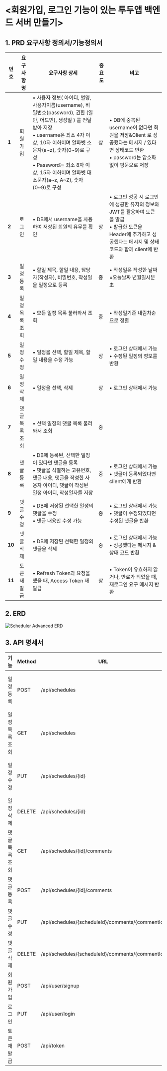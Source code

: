 # <회원가입, 로그인 기능이 있는 투두앱 백엔드 서버 만들기>

## 1. PRD 요구사항 정의서/기능정의서
| **번호** | **요구사항명** | **요구사항 상세**                                                                                                                                                                                                       | **중요도** | **비고**                                                                                                 |
|--------|-----------|-------------------------------------------------------------------------------------------------------------------------------------------------------------------------------------------------------------------|---------|--------------------------------------------------------------------------------------------------------|
| **1**  | 회원가입      | • 사용자 정보( 아이디, 별명, 사용자이름(username), 비밀번호(password), 권한 (일반, 어드민), 생성일 ) 를 전달받아 저장<br>• username은  최소 4자 이상, 10자 이하이며 알파벳 소문자(a~z), 숫자(0~9)로 구성<br>• Password는  최소 8자 이상, 15자 이하이며 알파벳 대소문자(a~z, A~Z), 숫자(0~9)로 구성 | 상       | • DB에 중복된 username이 없다면 회원을 저장&Client 로 성공했다는 메시지 / 있다면 상태코드 반환<br>• password는 암호화없이 평문으로 저장           |
| **2**  | 로그인       | • DB에서 username을 사용하여 저장된 회원의 유무를 확인                                                                                                                                                                              | 상       | • 로그인 성공 시 로그인에 성공한 유저의 정보와 JWT를 활용하여 토큰을 발급<br>• 발급한 토큰을 Header에 추가하고 성공했다는 메시지 및 상태코드와 함께 client에 반환 |
| **3**  | 일정 등록     | • 할일 제목, 할일 내용, 담당자(작성자), 비밀번호, 작성일을 일정으로 등록                                                                                                                                                                      | 중       | • 작성일은 작성한 날짜=오늘날짜 년월일시분초                                                                              |
| **4**  | 일정 목록 조회  | • 모든 일정 목록 불러와서 조회                                                                                                                                                                                                | 중       | • 작성일기준 내림차순으로 정렬                                                                                      |
| **5**  | 일정 수정     | • 일정을 선택, 할일 제목, 할일 내용을 수정 가능                                                                                                                                                                                     | 상       | • 로그인 상태에서 가능<br>• 수정된 일정의 정보를 반환                                                                      |
| **6**  | 일정 삭제     | • 일정을 선택, 삭제                                                                                                                                                                                                      | 상       | • 로그인 상태에서 가능                                                                                          |
| **7**  | 댓글 목록 조회  | • 선택 일정의 댓글 목록 불러와서 조회                                                                                                                                                                                            | 중       |                                                                                                        |
| **8**  | 댓글 등록     | • DB에 등록된, 선택한 일정이 있다면 댓글을 등록<br>• 댓글을 식별하는 고유번호, 댓글 내용, 댓글을 작성한 사용자 아이디, 댓글이 작성된 일정 아이디, 작성일자를 저장                                                                                                                | 중       | • 로그인 상태에서 가능<br>• 댓글이 등록되었다면 client에게 반환                                                              |
| **9**  | 댓글 수정     | • DB에 저장된 선택한 일정의 댓글을 수정<br>• 댓글 내용만 수정 가능                                                                                                                                                                        | 중       | • 로그인 상태에서 가능<br>• 댓글이 수정되었다면 수정된 댓글을 반환                                                               |
| **10** | 댓글 삭제     | • DB에 저장된 선택한 일정의 댓글을 삭제                                                                                                                                                                                          | 중       | • 로그인 상태에서 가능<br>• 성공했다는 메시지 & 상태 코드 반환                                                                |
| **11** | 토큰 재발급    | • Refresh Token과 요청을 했을 때, Access Token 재발급                                                                                                                                                                       | 상       | • Token이 유효하지 않거나, 만료가 되었을 때, 재로그인 요구 메시지 반환                                                           |

## 2. ERD
![Scheduler Advanced ERD](https://github.com/andrew75313/Sparta-Week7-Assignment/assets/161192870/dfa9a98f-f1b8-49e7-8a30-a53f3bb46b56)

## 3. API 명세서
| **기능**   | **Method** | **URL**                                          | **Return Type**           | **Response 비고**              |
|----------|------------|--------------------------------------------------|---------------------------|------------------------------|
| 일정 등록    | POST       | /api/schedules                                   | ScheduleResponseDto       | 등록된 일정 정보 or 일정 등록에 대한 성공 여부 |
| 일정 목록 조회 | GET        | /api/schedules                                   | List<ScheduleResponseDto> | 사용자의 등록된 모든 일정들의 정보          |
| 일정 수정    | PUT        | /api/schedules/{id}                              | String                    | 수정된 일정 정보 or 일정 등록에 대한 성공 여부 |
| 일정 삭제    | DELETE     | /api/schedules/{id}                              | String                    | 일정삭제에 대한 성공 여부               |
| 댓글 목록 조회 | GET        | /api/schedules/{id}/comments                     | List<CommentResponseDto>  | 특정 일정에 등록된 모든 일정들의 정보        |
| 댓글 등록    | POST       | /api/schedules/{id}/comments                     | String                    | 댓글 등록 성공 여부 & 등록 댓글          |
| 댓글 수정    | PUT        | /api/schedules/{scheduleId}/comments/{commentId} | String                    | 댓글 수정 성공 여부 & 수정 댓글          |
| 댓글 삭제    | DELETE     | /api/schedules/{scheduleId}/comments/{commentId} | String                    | 댓글 삭제 성공 여부                  |
| 회원가입     | POST       | /api/user/signup                                 | String                    | 회원가입 성공 여부                   |
| 로그인      | PUT        | /api/user/login                                  | String                    | 로그인 성공 여부                    |
| 토큰 재발급   | POST       | /api/token                                       | String                    | Access Token 발급 성공여부         |
